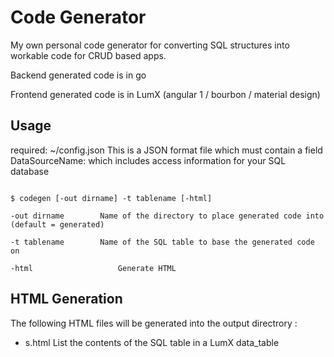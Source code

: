 # Code Generator

My own personal code generator for converting SQL structures into workable code
for CRUD based apps.

Backend generated code is in go

Frontend generated code is in LumX  (angular 1 / bourbon / material design)

## Usage

required:  ~/config.json 
	This is a JSON format file which must contain a field
	DataSourceName:  which includes access information for your SQL database

```

$ codegen [-out dirname] -t tablename [-html]

-out dirname		Name of the directory to place generated code into (default = generated)

-t tablename		Name of the SQL table to base the generated code on

-html  					Generate HTML
```


## HTML Generation

The following HTML files will be generated into the output directrory :

- <tablename>s.html 	List the contents of the SQL table in a LumX data_table

